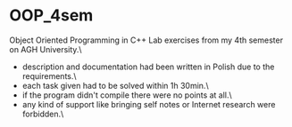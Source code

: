 # OOP_4sem
Object Oriented Programming in C++ Lab exercises from my 4th semester on AGH University.\
- description and documentation had been written in Polish due to the requirements.\
- each task given had to be solved within 1h 30min.\
- if the program didn't compile there were no points at all.\
- any kind of support like bringing self notes or Internet research were forbidden.\


